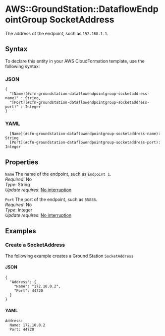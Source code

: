 # AWS::GroundStation::DataflowEndpointGroup SocketAddress<a name="aws-properties-groundstation-dataflowendpointgroup-socketaddress"></a>

The address of the endpoint, such as `192.168.1.1`\.

## Syntax<a name="aws-properties-groundstation-dataflowendpointgroup-socketaddress-syntax"></a>

To declare this entity in your AWS CloudFormation template, use the following syntax:

### JSON<a name="aws-properties-groundstation-dataflowendpointgroup-socketaddress-syntax.json"></a>

```
{
  "[Name](#cfn-groundstation-dataflowendpointgroup-socketaddress-name)" : String,
  "[Port](#cfn-groundstation-dataflowendpointgroup-socketaddress-port)" : Integer
}
```

### YAML<a name="aws-properties-groundstation-dataflowendpointgroup-socketaddress-syntax.yaml"></a>

```
  [Name](#cfn-groundstation-dataflowendpointgroup-socketaddress-name): String
  [Port](#cfn-groundstation-dataflowendpointgroup-socketaddress-port): Integer
```

## Properties<a name="aws-properties-groundstation-dataflowendpointgroup-socketaddress-properties"></a>

`Name` <a name="cfn-groundstation-dataflowendpointgroup-socketaddress-name"></a>
The name of the endpoint, such as `Endpoint 1`\.  
_Required_: No  
_Type_: String  
_Update requires_: [No interruption](https://docs.aws.amazon.com/AWSCloudFormation/latest/UserGuide/using-cfn-updating-stacks-update-behaviors.html#update-no-interrupt)

`Port` <a name="cfn-groundstation-dataflowendpointgroup-socketaddress-port"></a>
The port of the endpoint, such as `55888`\.  
_Required_: No  
_Type_: Integer  
_Update requires_: [No interruption](https://docs.aws.amazon.com/AWSCloudFormation/latest/UserGuide/using-cfn-updating-stacks-update-behaviors.html#update-no-interrupt)

## Examples<a name="aws-properties-groundstation-dataflowendpointgroup-socketaddress--examples"></a>

### Create a SocketAddress<a name="aws-properties-groundstation-dataflowendpointgroup-socketaddress--examples--Create_a_SocketAddress"></a>

The following example creates a Ground Station `SocketAddress`

#### JSON<a name="aws-properties-groundstation-dataflowendpointgroup-socketaddress--examples--Create_a_SocketAddress--json"></a>

```
{
  "Address": {
    "Name": "172.10.0.2",
    "Port": 44720
  }
}
```

#### YAML<a name="aws-properties-groundstation-dataflowendpointgroup-socketaddress--examples--Create_a_SocketAddress--yaml"></a>

```
Address:
  Name: 172.10.0.2
  Port: 44720
```
